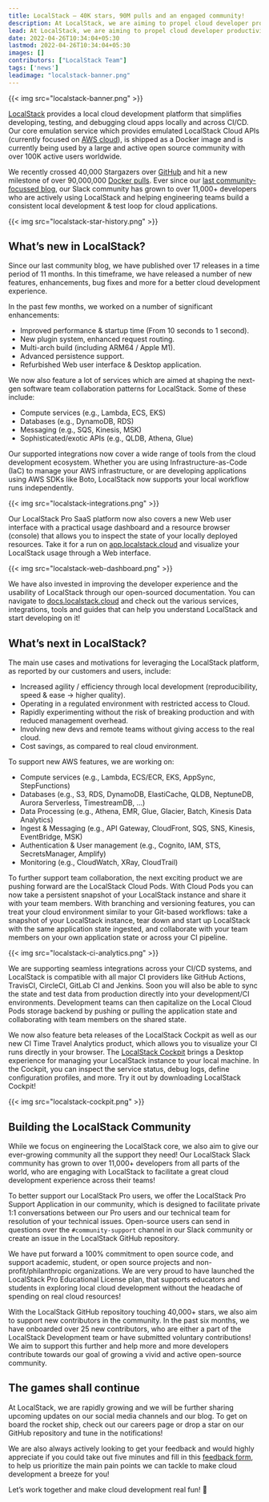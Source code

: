 ```yaml
---
title: LocalStack — 40K stars, 90M pulls and an engaged community!
description: At LocalStack, we are aiming to propel cloud developer productivity by allowing development teams to quickly and conveniently develop & test their cloud applications directly in their local environments. Touching the milestone of over 40K GitHub stargazers, 90M Docker pulls and over a 11K+ strong community, further motivates us to provide the best possible cloud dev experience - giving developers back control over their environments for efficient development & testing loops!
lead: At LocalStack, we are aiming to propel cloud developer productivity by allowing development teams to quickly and conveniently develop & test their cloud applications directly in their local environments. Touching the milestone of over 40K GitHub Stargazers, 90M Docker Pulls and over a 11K+ strong community, further motivates us to provide the best possible cloud dev experience - giving developers back control over their environments for efficient development & testing loops!
date: 2022-04-26T10:34:04+05:30
lastmod: 2022-04-26T10:34:04+05:30
images: []
contributors: ["LocalStack Team"]
tags: ['news']
leadimage: "localstack-banner.png"
---
```


{{< img src="localstack-banner.png" >}}

[LocalStack](https://localstack.cloud) provides a local cloud development platform that simplifies developing, testing, and debugging cloud apps locally and across CI/CD. Our core emulation service which provides emulated LocalStack Cloud APIs (currently focused on [AWS cloud](https://aws.amazon.com/)), is shipped as a Docker image and is currently being used by a large and active open source community with over 100K active users worldwide.

We recently crossed 40,000 Stargazers over [GitHub](https://github.com/localstack/localstack) and hit a new milestone of over 90,000,000 [Docker pulls](https://hub.docker.com/r/localstack/localstack). Ever since our [last community-focussed blog](https://localstack.cloud/blog/2021-05-06-localstack-40k-stars/), our Slack community has grown to over 11,000+ developers who are actively using LocalStack and helping engineering teams build a consistent local development & test loop for cloud applications.

{{< img src="localstack-star-history.png" >}}

## What’s new in LocalStack?

Since our last community blog, we have published over 17 releases in a time period of 11 months. In this timeframe, we have released a number of new features, enhancements, bug fixes and more for a better cloud development experience.

In the past few months, we worked on a number of significant enhancements:

- Improved performance & startup time (From 10 seconds to 1 second).
- New plugin system, enhanced request routing.
- Multi-arch build (including ARM64 / Apple M1).
- Advanced persistence support.
- Refurbished Web user interface & Desktop application.

We now also feature a lot of services which are aimed at shaping the next-gen software team collaboration patterns for LocalStack. Some of these include:

- Compute services (e.g., Lambda, ECS, EKS) 
- Databases (e.g., DynamoDB, RDS) 
- Messaging (e.g., SQS, Kinesis, MSK) 
- Sophisticated/exotic APIs (e.g., QLDB, Athena, Glue)

Our supported integrations now cover a wide range of tools from the cloud development ecosystem. Whether you are using Infrastructure-as-Code (IaC) to manage your AWS infrastructure, or are developing applications using AWS SDKs like Boto, LocalStack now supports your local workflow runs independently.

{{< img src="localstack-integrations.png" >}}

Our LocalStack Pro SaaS platform now also covers a new Web user interface with a practical usage dashboard and a resource browser (console) that allows you to inspect the state of your locally deployed resources. Take it for a run on [app.localstack.cloud](https://app.localstack.cloud/) and visualize your LocalStack usage through a Web interface.

{{< img src="localstack-web-dashboard.png" >}}

We have also invested in improving the developer experience and the usability of LocalStack through our open-sourced documentation. You can navigate to [docs.localstack.cloud](https://docs.localstack.cloud) and check out the various services, integrations, tools and guides that can help you understand LocalStack and start developing on it!

## What’s next in LocalStack?

The main use cases and motivations for leveraging the LocalStack platform, as reported by our customers and users, include:

- Increased agility / efficiency through local development (reproducibility, speed & ease → higher quality).
- Operating in a regulated environment with restricted access to Cloud.    
- Rapidly experimenting without the risk of breaking production and with reduced management overhead.    
- Involving new devs and remote teams without giving access to the real cloud.    
- Cost savings, as compared to real cloud environment.

To support new AWS features, we are working on:

-  Compute services (e.g., Lambda, ECS/ECR, EKS, AppSync, StepFunctions)
-  Databases (e.g., S3, RDS, DynamoDB, ElastiCache, QLDB, NeptuneDB, Aurora Serverless, TimestreamDB, ...)
-  Data Processing (e.g., Athena, EMR, Glue, Glacier, Batch, Kinesis Data Analytics)
-  Ingest & Messaging (e.g., API Gateway, CloudFront, SQS, SNS, Kinesis, EventBridge, MSK)
-  Authentication & User management (e.g., Cognito, IAM, STS, SecretsManager, Amplify)
-  Monitoring (e.g., CloudWatch, XRay, CloudTrail)

To further support team collaboration, the next exciting product we are pushing forward are the LocalStack Cloud Pods. With Cloud Pods you can now take a persistent snapshot of your LocalStack instance and share it with your team members. With branching and versioning features, you can treat your cloud environment similar to your Git-based workflows: take a snapshot of your LocalStack instance, tear down and start up LocalStack with the same application state ingested, and collaborate with your team members on your own application state or across your CI pipeline.

{{< img src="localstack-ci-analytics.png" >}}

We are supporting seamless integrations across your CI/CD systems, and LocalStack is compatible with all major CI providers like GitHub Actions, TravisCI, CircleCI, GitLab CI and Jenkins. Soon you will also be able to sync the state and test data from production directly into your development/CI environments. Development teams can then  capitalize on the Local Cloud Pods storage backend by pushing or pulling the application state and collaborating with team members on the shared state.

We now also feature beta releases of the LocalStack Cockpit as well as our new CI Time Travel Analytics product, which allows you to visualize your CI runs directly in your browser. The [LocalStack Cockpit](https://localstack.cloud/products/cockpit/) brings a Desktop experience for managing your LocalStack instance to your local machine. In the Cockpit, you can inspect the service status, debug logs, define configuration profiles, and more. Try it out by downloading LocalStack Cockpit!

{{< img src="localstack-cockpit.png" >}}

## Building the LocalStack Community

While we focus on engineering the LocalStack core, we also aim to give our ever-growing community all the support they need! Our LocalStack Slack community has grown to over 11,000+ developers from all parts of the world, who are engaging with LocalStack to facilitate a great cloud development experience across their teams!

To better support our LocalStack Pro users, we offer the LocalStack Pro Support Application in our community, which is designed to facilitate private 1:1 conversations between our Pro users and our technical team for resolution of your technical issues. Open-source users can send in questions over the `#community-support` channel in our Slack community or create an issue in the LocalStack GitHub repository.

We have put forward a 100% commitment to open source code, and support academic, student, or open source projects and non-profit/philanthropic organizations. We are very proud to have launched the LocalStack Pro Educational License plan, that supports educators and students in exploring local cloud development without the headache of spending on real cloud resources!

With the LocalStack GitHub repository touching 40,000+ stars, we also aim to support new contributors in the community. In the past six months, we have onboarded over 25 new contributors, who are either a part of the LocalStack Development team or have submitted voluntary contributions! We aim to support this further and help more and more developers contribute towards our goal of growing a vivid and active open-source community.

## The games shall continue

At LocalStack, we are rapidly growing and we will be further sharing upcoming updates on our social media channels and our blog. To get on board the rocket ship, check out our careers page or drop a star on our GitHub repository and tune in the notifications!

We are also always actively looking to get your feedback and would highly appreciate if you could take out five minutes and fill in this [feedback form](https://form.typeform.com/to/REn2U10O), to help us prioritize the main pain points we can tackle to make cloud development a breeze for you!

Let’s work together and make cloud development real fun! 🚀
